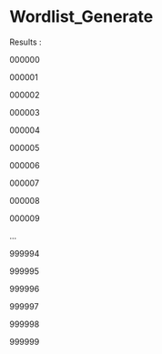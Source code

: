 # Wordlist_Generate


Results : 

000000

000001

000002

000003

000004

000005

000006

000007

000008

000009

...

999994

999995

999996

999997

999998

999999
